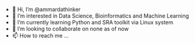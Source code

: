 - 👋 Hi, I’m @ammardathinker
- 👀 I’m interested in Data Science, Bioinformatics and Machine Learning
- 🌱 I’m currently learning Python and SRA toolkit via Linux system
- 💞️ I’m looking to collaborate on none as of now
- 📫 How to reach me ...

<!---
ammardathinker/ammardathinker is a ✨ special ✨ repository because its `README.md` (this file) appears on your GitHub profile.
You can click the Preview link to take a look at your changes.
--->
